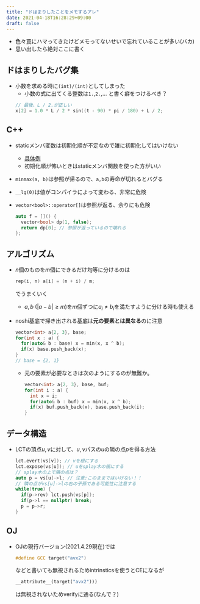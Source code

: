 ```yaml
---
title: "ドはまりしたことをメモするアレ"
date: 2021-04-18T16:28:29+09:00
draft: false
---
```


- 色々罠にハマってきたけどメモってないせいで忘れていることが多い(バカ)
- 思い出したら絶対ここに書く

## ドはまりしたバグ集

- 小数を求める時に`(int)/(int)`としてしまった
  - 小数の式に出てくる整数は`1.`,`2.`,... と書く癖をつけるべき？
  ```cpp
  // 最後、L / 2.が正しい
  x[2] = 1.0 * L / 2 * sin((t - 90) * pi / 180) + L / 2; 
  ```

## C++

- staticメンバ変数は初期化順が不定なので雑に初期化してはいけない
  - [具体例](https://technologicaladvance.blog.fc2.com/blog-entry-165.html)
  - 初期化順が怖いときはstaticメンバ関数を使った方がいい

- `minmax(a, b)`は参照が帰るので、`a,b`の寿命が切れるとバグる

- `__lg(0)`は値がコンパイラによって変わる、非常に危険

- `vector<bool>::operator[]`は参照が返る、余りにも危険
  ```cpp
  auto f = []() {
    vector<bool> dp(1, false);
    return dp[0]; // 参照が返っているので壊れる
  };
  ```

## アルゴリズム

- $n$個のものを$m$個にできるだけ均等に分けるのは
  ```cpp
  rep(i, n) a[i] = (n + i) / m;
  ```
  でうまくいく
  - $a,b\ (\vert a - b \vert \geq m)$を$m$個ずつに$a_i \neq b_i$を満たすように分ける時も使える

- noshi基底で掃き出される基底は**元の要素とは異なる**のに注意
  ```cpp
  vector<int> a{2, 3}, base;
  for(int x : a) {
    for(auto& b : base) x = min(x, x ^ b);
    if(x) base.push_back(x);
  }
  // base = {2, 1}
  ```
  - 元の要素が必要なときは次のようにするのが無難か。
    ```cpp
    vector<int> a{2, 3}, base, buf;
    for(int i : a) {
      int x = i;
      for(auto& b : buf) x = min(x, x ^ b);
      if(x) buf.push_back(x), base.push_back(i);
    }
    ```

## データ構造

- LCTの頂点$u,v$に対して、$u,v$パスの$u$の隣の点$p$を得る方法
  ```cpp
  lct.evert(vs[v]); // vを根にする
  lct.expose(vs[u]); // uをsplay木の根にする
  // splay木の上で隣の点は？
  auto p = vs[u]->l; // 注意:このままではいけない！！
  // 隣の点がvs[u]->lの右の子孫である可能性に注意する
  while(true) { 
    if(p->rev) lct.push(vs[p]);
    if(p->l == nullptr) break;
    p = p->r; 
  }
  ```

## OJ

- OJの現行バージョン(2021.4.29現在)では
  ```cpp
  #define GCC target("avx2")
  ```
  などと書いても無視されるためintrinsticsを使うとCEになるが
  ```cpp
  __attribute__(target("avx2"))) 
  ```
  は無視されないためverifyに通る(なんで？)